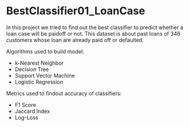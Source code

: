# BestClassifier01_LoanCase
In this project we tried to find out the best classifier to predict whether a loan case will be paidoff or not. This dataset is about past loans of 346 customers whose loan are already paid off or defaulted.  
  
Algorithms used to build model:
- k-Nearest Neighbor
- Decision Tree
- Support Vector Machine
- Logistic Regression  
  
Metrics used to findout accuracy of classifiers:
- F1 Score  
- Jaccard Index  
- Log-Loss

